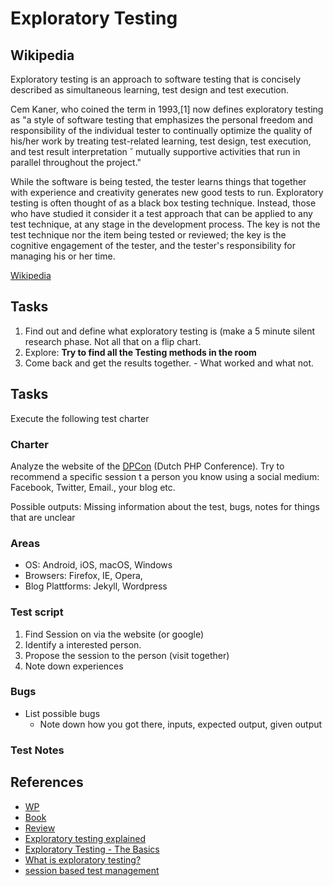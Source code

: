 # Exploratory Testing

## Wikipedia

Exploratory testing is an approach to software testing that is concisely described as simultaneous learning, test design and test execution.

Cem Kaner, who coined the term in 1993,[1] now defines exploratory testing as "a style of software testing that emphasizes the personal freedom and responsibility of the individual tester to continually optimize the quality of his/her work by treating test-related learning, test design, test execution, and test result interpretation ˘ mutually supportive activities that run in parallel throughout the project."

While the software is being tested, the tester learns things that together with experience and creativity generates new good tests to run. Exploratory testing is often thought of as a black box testing technique. Instead, those who have studied it consider it a test approach that can be applied to any test technique, at any stage in the development process. The key is not the test technique nor the item being tested or reviewed; the key is the cognitive engagement of the tester, and the tester's responsibility for managing his or her time.

[Wikipedia](https://en.wikipedia.org/wiki/Exploratory_testing)

## Tasks

1. Find out and define what exploratory testing is (make a 5 minute silent research phase. Not all that on a flip chart.
2. Explore: **Try to find all the Testing methods in the room**
3. Come back and get the results together. - What worked and what not.

## Tasks

Execute the following test charter

### Charter
Analyze the website of the [DPCon](http://www.phpconference.nl/schedule) (Dutch PHP Conference). Try to recommend a specific session t a person you know using a social medium: Facebook, Twitter, Email., your blog etc.

Possible outputs: Missing information about the test, bugs, notes for things that are unclear

### Areas

* OS: Android, iOS, macOS, Windows
* Browsers: Firefox, IE, Opera,
* Blog Plattforms: Jekyll, Wordpress

### Test script

1. Find Session on via the website (or google)
2. Identify a interested person.
3. Propose the session to the person (visit together)
4. Note down experiences

### Bugs

* List possible bugs
  * Note down how you got there, inputs, expected output, given output

### Test Notes

## References

* [WP](https://en.wikipedia.org/wiki/Exploratory_testing)
* [Book](http://www.amazon.com/Exploratory-Software-Testing-Tricks-Techniques/dp/0321636414)
* [Review](http://about98percentdone.blogspot.de/2014/01/exploratory-software-testing-tips.html)
* [Exploratory testing explained](https://www.satisfice.com/articles/et-article.pdf)
* [Exploratory Testing - The Basics](https://university.utest.com/exploratory-testing-the-basics/)
* [What is exploratory testing?](http://istqbexamcertification.com/what-is-exploratory-testing-in-software-testing/)
* [session based test management](http://www.satisfice.com/articles/sbtm.pdf)
